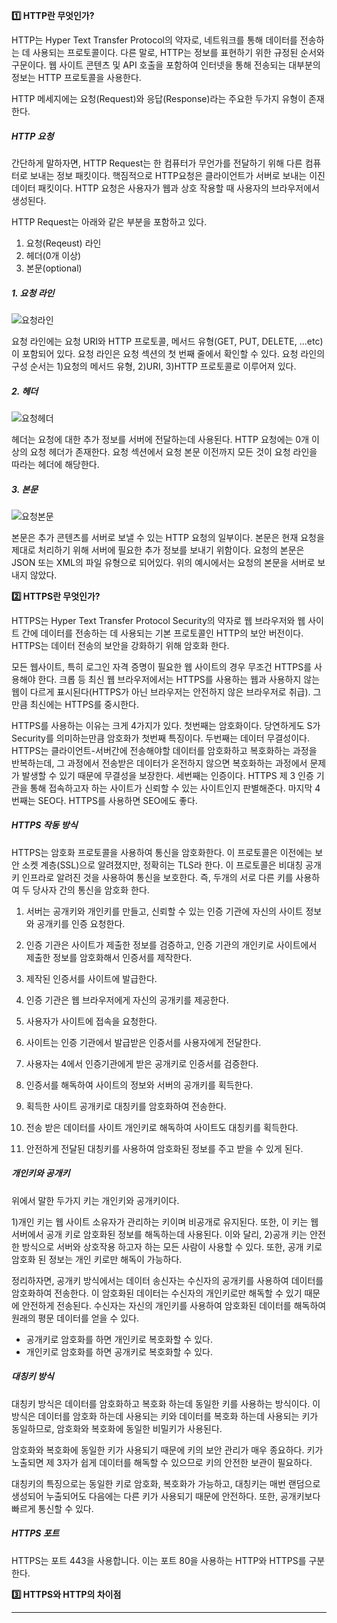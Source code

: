 **1️⃣ HTTP란 무엇인가?**

HTTP는 Hyper Text Transfer Protocol의 약자로, 네트워크를 통해 데이터를 전송하는 데 사용되는 프로토콜이다. 다른 말로, HTTP는 정보를 표현하기 위한 규정된 순서와 구문이다. 웹 사이트 콘텐츠 및 API 호출을 포함하여 인터넷을 통해 전송되는 대부분의 정보는 HTTP 프로토콜을 사용한다.

HTTP 메세지에는 요청(Request)와 응답(Response)라는 주요한 두가지 유형이 존재한다.

##### HTTP 요청

간단하게 말하자면, HTTP Request는 한 컴퓨터가 무언가를 전달하기 위해 다른 컴퓨터로 보내는 정보 패킷이다. 핵짐적으로 HTTP요청은 클라이언트가 서버로 보내는 이진 데이터 패킷이다. HTTP 요청은 사용자가 웹과 상호 작용할 때 사용자의 브라우저에서 생성된다.

HTTP Request는 아래와 같은 부분을 포함하고 있다.

1. 요청(Reqeust) 라인
2. 헤더(0개 이상)
3. 본문(optional)

##### 1. 요청 라인

![요청라인](https://github.com/user-attachments/assets/abb6f17a-9256-4831-aab3-fe309ff262b6)

요청 라인에는 요청 URI와 HTTP 프로토콜, 메서드 유형(GET, PUT, DELETE, ...etc)이 포함되어 있다. 요청 라인은 요청 섹션의 첫 번째 줄에서 확인할 수 있다. 요청 라인의 구성 순서는 1)요청의 메서드 유형, 2)URI, 3)HTTP 프로토콜로 이루어져 있다.

##### 2. 헤더

![요청헤더](https://github.com/user-attachments/assets/b289c6df-c3a4-4e7b-b815-7a598253a98f)

헤더는 요청에 대한 추가 정보를 서버에 전달하는데 사용된다. HTTP 요청에는 0개 이상의 요청 헤더가 존재한다. 요청 섹션에서 요청 본문 이전까지 모든 것이 요청 라인을 따라는 헤더에 해당한다.

##### 3. 본문

![요청본문](https://github.com/user-attachments/assets/e4ad17d4-2f08-471d-a986-b8072c0e11f2)

본문은 추가 콘텐츠를 서버로 보낼 수 있는 HTTP 요청의 일부이다. 본문은 현재 요청을 제대로 처리하기 위해 서버에 필요한 추가 정보를 보내기 위함이다. 요청의 본문은 JSON 또는 XML의 파일 유형으로 되어있다. 위의 예시에서는 요청의 본문을 서버로 보내지 않았다.

**2️⃣ HTTPS란 무엇인가?**

HTTPS는 Hyper Text Transfer Protocol Security의 약자로 웹 브라우저와 웹 사이트 간에 데이터를 전송하는 데 사용되는 기본 프로토콜인 HTTP의 보안 버전이다. HTTPS는 데이터 전송의 보안을 강화하기 위해 암호화 한다.

모든 웹사이트, 특히 로그인 자격 증명이 필요한 웹 사이트의 경우 무조건 HTTPS를 사용해야 한다. 크롭 등 최신 웹 브라우저에서는 HTTPS를 사용하는 웹과 사용하지 않는 웹이 다르게 표시된다(HTTPS가 아닌 브라우저는 안전하지 않은 브라우저로 취급). 그만큼 최신에는 HTTPS를 중시한다.

HTTPS를 사용하는 이유는 크게 4가지가 있다. 첫번째는 암호화이다. 당연하게도 S가 Security를 의미하는만큼 암호화가 첫번째 특징이다. 두번째는 데이터 무결성이다. HTTPS는 클라이언트-서버간에 전송해야할 데이터를 암호화하고 복호화하는 과정을 반복하는데, 그 과정에서 전송받은 데이터가 온전하지 않으면 복호화하는 과정에서 문제가 발생할 수 있기 때문에 무결성을 보장한다. 세번째는 인증이다. HTTPS 제 3 인증 기관을 통해 접속하고자 하는 사이트가 신뢰할 수 있는 사이트인지 판별해준다. 마지막 4번째는 SEO다. HTTPS를 사용하면 SEO에도 좋다.

##### HTTPS 작동 방식

HTTPS는 암호화 프로토콜을 사용하여 통신을 암호화한다. 이 프로토콜은 이전에는 보안 소켓 계층(SSL)으로 알려졌지만, 정확히는 TLS라 한다. 이 프로토콜은 비대칭 공개 키 인프라로 알려진 것을 사용하여 통신을 보호한다. 즉, 두개의 서로 다른 키를 사용하여 두 당사자 간의 통신을 암호화 한다.

1. 서버는 공개키와 개인키를 만들고, 신뢰할 수 있는 인증 기관에 자신의 사이트 정보와 공개키를 인증 요청한다.

2. 인증 기관은 사이트가 제출한 정보를 검증하고, 인증 기관의 개인키로 사이트에서 제출한 정보를 암호화해서 인증서를 제작한다.

3. 제작된 인증서를 사이트에 발급한다.

4. 인증 기관은 웹 브라우저에게 자신의 공개키를 제공한다.

5. 사용자가 사이트에 접속을 요청한다.

6. 사이트는 인증 기관에서 발급받은 인증서를 사용자에게 전달한다.

7. 사용자는 4에서 인증기관에게 받은 공개키로 인증서를 검증한다.

8. 인증서를 해독하여 사이트의 정보와 서버의 공개키를 획득한다.

9. 획득한 사이트 공개키로 대칭키를 암호화하여 전송한다.

10. 전송 받은 데이터를 사이트 개인키로 해독하여 사이트도 대칭키를 획득한다.

11. 안전하게 전달된 대칭키를 사용하여 암호화된 정보를 주고 받을 수 있게 된다.

##### 개인키와 공개키

위에서 말한 두가지 키는 개인키와 공개키이다.

1)개인 키는 웹 사이트 소유자가 관리하는 키이며 비공개로 유지된다. 또한, 이 키는 웹 서버에서 공개 키로 암호화된 정보를 해독하는데 사용된다. 이와 달리, 2)공개 키는 안전한 방식으로 서버와 상호작용 하고자 하는 모든 사람이 사용할 수 있다. 또한, 공개 키로 암호화 된 정보는 개인 키로만 해독이 가능하다.

정리하자면, 공개키 방식에서는 데이터 송신자는 수신자의 공개키를 사용하여 데이터를 암호화하여 전송한다. 이 암호화된 데이터는 수신자의 개인키로만 해독할 수 있기 때문에 안전하게 전송된다. 수신자는 자신의 개인키를 사용하여 암호화된 데이터를 해독하여 원래의 평문 데이터를 얻을 수 있다.

- 공개키로 암호화를 하면 개인키로 복호화할 수 있다.
- 개인키로 암호화를 하면 공개키로 복호화할 수 있다.

##### 대칭키 방식

대칭키 방식은 데이터를 암호화하고 복호화 하는데 동일한 키를 사용하는 방식이다. 이 방식은 데이터를 암호화 하는데 사용되는 키와 데이터를 복호화 하는데 사용되는 키가 동일하므로, 암호화와 복호화에 동일한 비밀키가 사용된다.

암호화와 복호화에 동일한 키가 사용되기 때문에 키의 보안 관리가 매우 종요하다. 키가 노출되면 제 3자가 쉽게 데이터를 해독할 수 있으므로 키의 안전한 보관이 필요하다.

대칭키의 특징으로는 동일한 키로 암호화, 복호화가 가능하고, 대칭키는 매번 랜덤으로 생성되어 누출되어도 다음에는 다른 키가 사용되기 때문에 안전하다. 또한, 공개키보다 빠르게 통신할 수 있다.

##### HTTPS 포트

HTTPS는 포트 443을 사용합니다. 이는 포트 80을 사용하는 HTTP와 HTTPS를 구분한다.

**3️⃣ HTTPS와 HTTP의 차이점**

---

[](https://www.cloudflare.com/ko-kr/learning/ssl/why-is-http-not-secure/)

[](https://testmanager.tistory.com/346)

[](https://www.cloudflare.com/ko-kr/learning/ssl/what-is-https/)

